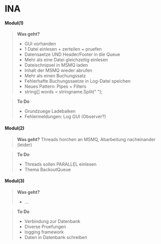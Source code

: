 INA
=====================

#### **Modul(1)**

> **Was geht?**
> - GUI vorhanden
> - 1 Datei einlesen + zerteilen + pruefen
> - Datensaetze UND Header/Footer in die Queue 
> - Mehr als eine Datei gleichzeitig einlesen
> - Dateischnipsel in MSMQ laden
> - Inhalt der MSMQ wieder abrufen
> - Mehr als einen Buchungssatz
> - Fehlerhafte Buchungssaetze in Log-Datei speichen
> - Neues Pattern: Pipes + Filters
> - string[] words = stringname.Split(" ");

> **To Do**
> - Grundzuege Ladebalken
> - Fehlermeldungen: Log GUI (Observer?)

#### **Modul(2)**

> **Was geht?**
> Threads horchen an MSMQ, Abarbeitung nacheinander (leider)

> **To Do**
> - Threads sollen PARALLEL einlesen
> - Thema BackoutQueue

#### **Modul(3)**

> **Was geht?**
> - ...

> **To Do**
> - Verbindung zur Datenbank
> - Diverse Pruefungen
> - logging framework
> - Daten in Datenbank schreiben